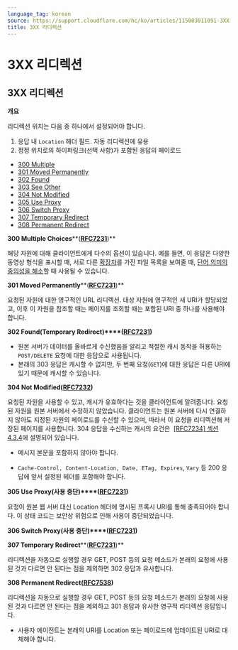 ```yaml
---
language_tag: korean
source: https://support.cloudflare.com/hc/ko/articles/115003011091-3XX-%EB%A6%AC%EB%94%94%EB%A0%89%EC%85%98
title: 3XX 리디렉션
---
```


# 3XX 리디렉션

## 3XX 리디렉션

**개요**


리디렉션 위치는 다음 중 하나에서 설정되어야 합니다.

1.  응답 내 `Location` 헤더 필드. 자동 리디렉션에 유용
2.  정정 위치로의 하이퍼링크(선택 사항)가 포함된 응답의 페이로드

-   [300 Multiple](https://support.cloudflare.com/hc/ko/articles/115003011091-3XX-%EB%A6%AC%EB%94%94%EB%A0%89%EC%85%98#code_300)
-   [301 Moved Permanently](https://support.cloudflare.com/hc/ko/articles/115003011091-3XX-%EB%A6%AC%EB%94%94%EB%A0%89%EC%85%98#code_301)
-   [302 Found](https://support.cloudflare.com/hc/ko/articles/115003011091-3XX-%EB%A6%AC%EB%94%94%EB%A0%89%EC%85%98#code_302)
-   [303 See Other](https://support.cloudflare.com/hc/ko/articles/115003011091-3XX-%EB%A6%AC%EB%94%94%EB%A0%89%EC%85%98#code_303)
-   [304 Not Modified](https://support.cloudflare.com/hc/ko/articles/115003011091-3XX-%EB%A6%AC%EB%94%94%EB%A0%89%EC%85%98#code_304)
-   [305 Use Proxy](https://support.cloudflare.com/hc/ko/articles/115003011091-3XX-%EB%A6%AC%EB%94%94%EB%A0%89%EC%85%98#code_305)
-   [306 Switch Proxy](https://support.cloudflare.com/hc/ko/articles/115003011091-3XX-%EB%A6%AC%EB%94%94%EB%A0%89%EC%85%98#code_306)
-   [307 Temporary Redirect](https://support.cloudflare.com/hc/ko/articles/115003011091-3XX-%EB%A6%AC%EB%94%94%EB%A0%89%EC%85%98#code_307)
-   [308 Permanent Redirect](https://support.cloudflare.com/hc/ko/articles/115003011091-3XX-%EB%A6%AC%EB%94%94%EB%A0%89%EC%85%98#code_308)

**300 Multiple Choices****(**[**RFC7231**](https://tools.ietf.org/html/rfc7231)**)**

해당 자원에 대해 클라이언트에게 다수의 옵션이 있습니다. 예를 들면, 이 응답은 다양한 동영상 형식을 표시할 때, 서로 다른 [확장자](https://en.wikipedia.org/wiki/File_extensions)를 가진 파일 목록을 보여줄 때, [단어 의미의 중의성을 해소](https://en.wikipedia.org/wiki/Word_sense_disambiguation)할 때 사용될 수 있습니다.

**301 Moved Permanently****(**[**RFC7231**](https://tools.ietf.org/html/rfc7231)**)**

요청된 자원에 대한 영구적인 URL 리디렉션. 대상 자원에 영구적인 새 URI가 할당되었고, 이후 이 자원을 참조할 때는 페이지를 조회할 때는 포함된 URI 중 하나를 사용해야 합니다.


**302 Found(Temporary Redirect)****(**[**RFC7231**](https://tools.ietf.org/html/rfc7231)**)**





-   원본 서버가 데이터를 올바르게 수신했음을 알리고 적절한 캐시 동작을 허용하는 `POST/DELETE` 요청에 대한 응답으로 사용됩니다.
-   본래의 303 응답은 캐시할 수 없지만, 두 번째 요청(`GET`)에 대한 응답은 다른 URI에 있기 때문에 캐시할 수 있습니다.

**304 Not Modified(**[**RFC7232**](https://tools.ietf.org/html/rfc7232)**)**

요청된 자원을 사용할 수 있고, 캐시가 유효하다는 것을 클라이언트에 알려줍니다. 요청된 자원을 원본 서버에서 수정하지 않았습니다. 클라이언트는 원본 서버에 다시 연결하지 않아도 지정된 자원의 페이로드를 수신할 수 있으며, 따라서 이 요청을 리디렉션해 저장된 페이지를 사용합니다. 304 응답을 수신하는 캐시의 요건은  [\[RFC7234\] 섹션 4.3.4](https://tools.ietf.org/html/rfc7234#section-4.3.4)에 설명되어 있습니다.


-   메시지 본문을 포함하지 않아야 합니다.

-   `Cache-Control, Content-Location, Date, ETag, Expires`, `Vary` 등 200 응답에 앞서 설정된 헤더를 포함해야 합니다.


**305 Use Proxy(사용 중단)****(**[**RFC7231**](https://tools.ietf.org/html/rfc7231)**)**

요청이 원본 웹 서버 대신 Location 헤더에 명시된 프록시 URI를 통해 충족되어야 합니다. 이 상태 코드는 보안상 위험으로 인해 사용이 중단되었습니다.

**306 Switch Proxy(사용 중단)****(**[**RFC7231**](https://tools.ietf.org/html/rfc7231)**)**


**307 Temporary Redirect****(**[**RFC7231**](https://tools.ietf.org/html/rfc7231)**)**

리디렉션을 자동으로 실행할 경우 GET, POST 등의 요청 메소드가 본래의 요청에 사용된 것과 다르면 안 된다는 점을 제외하면 302 응답과 유사합니다.


**308 Permanent Redirect(**[**RFC7538**](https://tools.ietf.org/html/rfc7538#section-3)**)**

리디렉션을 자동으로 실행할 경우 GET, POST 등의 요청 메소드가 본래의 요청에 사용된 것과 다르면 안 된다는 점을 제외하고 301 응답과 유사한 영구적 리디렉션 응답입니다.

-   사용자 에이전트는 본래의 URI를 Location 또는 페이로드에 업데이트된 URI로 대체해야 합니다.
